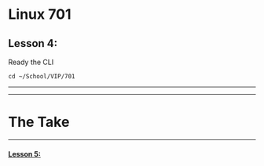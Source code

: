 # Linux 701
## Lesson 4: 

Ready the CLI

```console
cd ~/School/VIP/701
```
___


___

# The Take

___

#### [Lesson 5: ](https://github.com/inkVerb/vip/blob/master/701/Lesson-05.md)